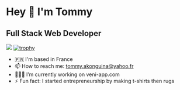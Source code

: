 # Hey 👋 I'm Tommy
## Full Stack Web Developer
![](https://komarev.com/ghpvc/?username=takonguina&style=plastic)
[![trophy](https://github-profile-trophy.vercel.app/?username=takonguina&theme=juicyfresh)](https://github.com/ryo-ma/github-profile-trophy)

- 🇫🇷 I'm based in France
- 📫 How to reach me: tommy.akonguina@yahoo.fr
- 👨🏾‍💻 I’m currently working on veni-app.com
- ⚡ Fun fact: I started entrepreneurship by making t-shirts then rugs
  
<!--
**takonguina/takonguina** is a ✨ _special_ ✨ repository because its `README.md` (this file) appears on your GitHub profile.

Here are some ideas to get you started:

- 🔭 I’m currently working on ...
- 🌱 I’m currently learning ...
- 👯 I’m looking to collaborate on ...
- 🤔 I’m looking for help with ...
- 💬 Ask me about ...
- 📫 How to reach me: ...
- 😄 Pronouns: ...
- ⚡ Fun fact: ...
-->
